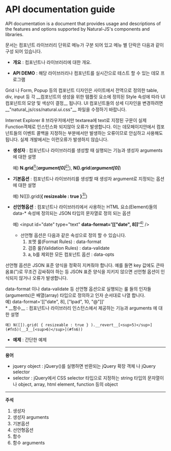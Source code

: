 API documentation guide
===

API documentation is a document that provides usage and descriptions of the features and options supported by Natural-JS's components and libraries.

문서는 컴포넌트 라이브러리 단위로 메뉴가 구분 되어 있고 메뉴 별 단락은 다음과 같이 구성 되어 있습니다.

* __개요__ : 컴포넌트나 라이브러리에 대한 개요.

* __API DEMO__ : 해당 라이브러리나 컴포넌트를 실시간으로 테스트 할 수 있는 데모 프로그램

<p class="alert">Grid 나 Form, Popup 등의 컴포넌트 디자인은 사이트에서 전역으로 정의한 table, div, input 등 각 __컴포넌트의 생성을 위한 템플릿 요소에 정의된 Style 속성에 따라 UI 컴포넌트의 모양 및 색상이 결정__ 됩니다. UI 컴포넌트들의 상세 디자인을 변경하려면 __"natural_js/css/natural.ui.css"__ 파일을 수정하기 바랍니다.</p>

<p class="alert">Internet Explorer 8 브라우저에서만 textarea에 text로 지정된 구문이 실제 Function객체로 인스턴스화 되지않아 오류가 발생합니다. 이는 데모페이지안에서 컴포넌트들의 이벤트 콜백을 지정하는 부분에서만 발생하는 오류이므로 안심하고 사용해도 됩니다. 실제 개발에서는 이런오류가 발생하지 않습니다.</p>


* __생성자__ : 컴포넌트나 라이브러리를 생성할 때 실행되는 기능과 생성자 arguments 에 대한 설명

	예) __N.grid__[<sup>1)</sup>](#fn1)(___argument[0]___[<sup>2)</sup>](#fn2)), __N().grid__(___argument[0]___)

* __기본옵션__ : 컴포넌트나 라이브러리를 생성할 때 생성자 argument로 지정되는 옵션에 대한 설명

	예) N([]).grid(__{ resizeable : true }__[<sup>3)</sup>](#fn3))

* __선언형옵션__ : 컴포넌트나 라이브러리에서 사용하는 HTML 요소(Element)들의 data-* 속성에 정의되는 JSON 타입의 문자열로 정의 되는 옵션

	예) &lt;input id="date" type="text" __data-format='[["date", 8]]'__[<sup>4)</sup>](#fn4) /&gt;

	* 선언형 옵션은 다음과 같은 속성으로 정의 할 수 있습니다.
		1. 포멧 룰(Format Rules) : data-format
		2. 검증 룰(Validation Rules) : data-validate
		3. a, b를 제외한 모든 컴포넌트 옵션 : data-opts

<p class="alert">선언형 옵션은 JSON 표준 양식을 정확히 지켜줘야 합니다. 예를 들면 key 값에도 큰따옴표(")로 무조건 감싸줘야 하는 등 JSON 표준 양식을 지키지 않으면 선언형 옵션이 인식되지 않거나 오류가 발생합니다.</p>

<div class="alert">data-format 이나 data-validate 등 선언형 옵션으로 실행되는 룰 들의 인자들(arguments)은 배열(array) 타입으로 정의하고 인자 순서대로 나열 합니다.
<div class="alert">예) data-format='[["date", 8], ["lpad", 10, "@"]]'</div></div>
* __함수__ : 컴포넌트나 라이브러리 인스턴스에서 제공하는 기능과 arguments 에 대한 설명

	예) N([]).grid( { resizeable : true } ).__revert__[<sup>5)</sup>](#fn5)(__3__[<sup>6)</sup>](#fn6))

* __예제__ : 간단한 예제

---

__용어__
* jquery object : jQuery()를 실행하면 반환되는 jQuery 확장 객체 나 jQuery selector
* selector : jQuery에서 CSS selector 타입으로 지정하는 string 타입의 문자열이나 object, array, html element, function 등의 object

---

__주석__
1. <span id="fn1">생성자</span>
2. <span id="fn2">생성자 arguments</span>
3. <span id="fn3">기본옵션</span>
4. <span id="fn4">선언형옵션</span>
5. <span id="fn5">함수</span>
6. <span id="fn6">함수 arguments</span>